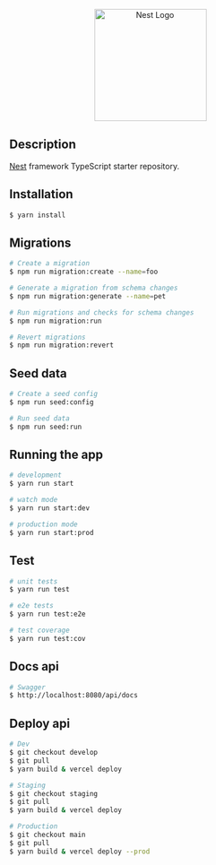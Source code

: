 <p align="center">
  <a href="http://nestjs.com/" target="blank"><img src="https://nestjs.com/img/logo-small.svg" width="200" alt="Nest Logo" /></a>
</p>

[circleci-image]: https://img.shields.io/circleci/build/github/nestjs/nest/master?token=abc123def456
[circleci-url]: https://circleci.com/gh/nestjs/nest

## Description

[Nest](https://github.com/nestjs/nest) framework TypeScript starter repository.

## Installation

```bash
$ yarn install
```

## Migrations

```bash
# Create a migration
$ npm run migration:create --name=foo

# Generate a migration from schema changes
$ npm run migration:generate --name=pet

# Run migrations and checks for schema changes
$ npm run migration:run

# Revert migrations
$ npm run migration:revert
```

## Seed data

```bash
# Create a seed config
$ npm run seed:config

# Run seed data
$ npm run seed:run
```

## Running the app

```bash
# development
$ yarn run start

# watch mode
$ yarn run start:dev

# production mode
$ yarn run start:prod
```

## Test

```bash
# unit tests
$ yarn run test

# e2e tests
$ yarn run test:e2e

# test coverage
$ yarn run test:cov
```

## Docs api

```bash
# Swagger
$ http://localhost:8080/api/docs
```

## Deploy api

```bash
# Dev
$ git checkout develop
$ git pull
$ yarn build & vercel deploy 

# Staging
$ git checkout staging
$ git pull
$ yarn build & vercel deploy 

# Production
$ git checkout main
$ git pull
$ yarn build & vercel deploy --prod
```
